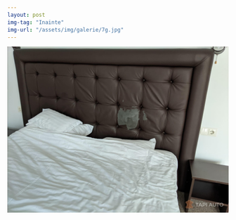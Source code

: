 ```yaml
---
layout: post
img-tag: "Inainte"
img-url: "/assets/img/galerie/7g.jpg"
---
```


![Poza](/assets/img/galerie/7g.jpg)